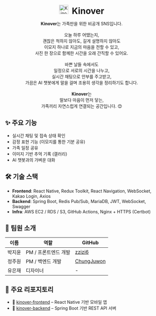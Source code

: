 <p align="center">
  <img src="https://avatars.githubusercontent.com/u/206313018?s=200&v=4" width="30" alt="Kinover Logo"/>
  <strong style="font-size: 28px; margin-left: 8px;">Kinover</strong>
</p>


<p align="center">
  <b>Kinover</b>는 가족만을 위한 비공개 SNS입니다.  
  <br/><br/>
  오늘 하루 어땠는지, <br/>
  괜찮은 척하지 않아도, 길게 설명하지 않아도 <br/>
  이모지 하나로 지금의 마음을 전할 수 있고, <br/>
  사진 한 장으로 함께한 시간을 오래 간직할 수 있어요. <br/><br/>
  바쁜 날들 속에서도 <br/>
  일정으로 서로의 시간을 나누고, <br/>
  실시간 채팅으로 안부를 주고받고, <br/>
  가끔은 AI 챗봇에게 말을 걸며 조용히 생각을 정리하기도 합니다. <br/><br/>
  <b>Kinover</b>는 <br/>
  말보다 마음이 먼저 닿는, <br/>
  가족끼리 자연스럽게 연결되는 공간입니다. 😊
</p>


## ✨ 주요 기능
- 실시간 채팅 및 접속 상태 확인
- 감정 표현 기능 (이모지를 통한 기분 공유)
- 가족 일정 공유
- 이미지 기반 추억 기록 (갤러리)
- AI 챗봇과의 가벼운 대화


## 🛠️ 기술 스택
- **Frontend**: React Native, Redux Toolkit, React Navigation, WebSocket, Kakao Login, Axios
- **Backend**: Spring Boot, Redis Pub/Sub, MariaDB, JWT, WebSocket, Swagger
- **Infra**: AWS EC2 / RDS / S3, GitHub Actions, Nginx + HTTPS (Certbot)



## 👥 팀원 소개
| 이름   | 역할              | GitHub                                           |
|--------|-------------------|--------------------------------------------------|
| 박지윤 | PM / 프론트엔드 개발   | [zzizi6](https://github.com/zzizi6)             |
| 정주원 | PM / 백엔드 개발       | [ChungJuwon](https://github.com/ChungJuwon)     |
| 유은재 | 디자이너          | -                                                |


## 📌 주요 리포지토리
- 🔗 [kinover-frontend](https://github.com/Kinover/kinover_frontend) – React Native 기반 모바일 앱
- 🔗 [kinover-backend](https://github.com/Kinover/kinover_backend) – Spring Boot 기반 REST API 서버
